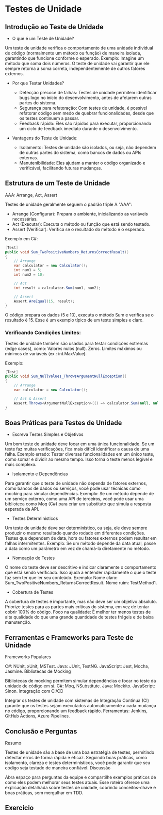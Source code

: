 # Testes de Unidade

## Introdução ao Teste de Unidade

- O que é um Teste de Unidade?

Um teste de unidade verifica o comportamento de uma unidade individual de código (normalmente um método ou função) de maneira isolada, garantindo que funcione conforme o esperado.
Exemplo: Imagine um método que soma dois números. O teste de unidade vai garantir que ele sempre retorna a soma correta, independentemente de outros fatores externos.

- Por que Testar Unidades?
    - Detecção precoce de falhas: Testes de unidade permitem identificar bugs logo no início do desenvolvimento, antes de afetarem outras partes do sistema.
    - Segurança para refatoração: Com testes de unidade, é possível refatorar código sem medo de quebrar funcionalidades, desde que os testes continuem a passar.
    - Feedback rápido: Eles são rápidos para executar, proporcionando um ciclo de feedback imediato durante o desenvolvimento.

- Vantagens do Teste de Unidade:
    - Isolamento: Testes de unidade são isolados, ou seja, não dependem de outras partes do sistema, como bancos de dados ou APIs externas.
    - Manutenibilidade: Eles ajudam a manter o código organizado e verificável, facilitando futuras mudanças.

## Estrutura de um Teste de Unidade

AAA: Arrange, Act, Assert

Testes de unidade geralmente seguem o padrão triple A "AAA":

- Arrange (Configurar): Prepara o ambiente, inicializando as variáveis necessárias.
- Act (Executar): Executa o método ou função que está sendo testado.
- Assert (Verificar): Verifica se o resultado do método é o esperado.

Exemplo em C#:

```csharp
[Test]
public void Sum_TwoPositiveNumbers_ReturnsCorrectResult()
{
    // Arrange
    var calculator = new Calculator();
    int num1 = 5;
    int num2 = 10;

    // Act
    int result = calculator.Sum(num1, num2);

    // Assert
    Assert.AreEqual(15, result);
}
```

O código prepara os dados (5 e 10), executa o método Sum e verifica se o resultado é 15. Esse é um exemplo típico de um teste simples e claro.

### Verificando Condições Limites:

Testes de unidade também são usados para testar condições extremas (edge cases), como:
Valores nulos (null).
Zeros.
Limites máximos ou mínimos de variáveis (ex.: int.MaxValue).

Exemplo:
```csharp
[Test]
public void Sum_NullValues_ThrowsArgumentNullException()
{
    // Arrange
    var calculator = new Calculator();

    // Act & Assert
    Assert.Throws<ArgumentNullException>(() => calculator.Sum(null, null));
}
```

## Boas Práticas para Testes de Unidade

- Escreva Testes Simples e Objetivos

Um bom teste de unidade deve focar em uma única funcionalidade. Se um teste faz muitas verificações, fica mais difícil identificar a causa de uma falha.
Exemplo errado: Testar diversas funcionalidades em um único teste, como somar e dividir ao mesmo tempo. Isso torna o teste menos legível e mais complexo.

- Isolamento e Dependências

Para garantir que o teste de unidade não dependa de fatores externos, como bancos de dados ou serviços, você pode usar técnicas como mocking para simular dependências.
Exemplo: Se um método depende de um serviço externo, como uma API de terceiros, você pode usar uma biblioteca como Moq (C#) para criar um substituto que simula a resposta esperada da API.

- Testes Determinísticos

Um teste de unidade deve ser determinístico, ou seja, ele deve sempre produzir o mesmo resultado quando rodado em diferentes condições. Testes que dependem de data, hora ou fatores externos podem resultar em falhas intermitentes.
Exemplo: Se um método depende da data atual, passe a data como um parâmetro em vez de chamá-la diretamente no método.

- Nomeação de Testes

O nome do teste deve ser descritivo e indicar claramente o comportamento que está sendo verificado. Isso ajuda a entender rapidamente o que o teste faz sem ter que ler seu conteúdo.
Exemplo:
    Nome claro: Sum_TwoPositiveNumbers_ReturnsCorrectResult.
    Nome ruim: TestMethod1.

- Cobertura de Testes

A cobertura de testes é importante, mas não deve ser um objetivo absoluto. Priorize testes para as partes mais críticas do sistema, em vez de tentar cobrir 100% do código.
Foco na qualidade: É melhor ter menos testes de alta qualidade do que uma grande quantidade de testes frágeis e de baixa manutenção.

## Ferramentas e Frameworks para Teste de Unidade

Frameworks Populares

C#: NUnit, xUnit, MSTest.
Java: JUnit, TestNG.
JavaScript: Jest, Mocha, Jasmine.
Bibliotecas de Mocking

Bibliotecas de mocking permitem simular dependências e focar no teste da unidade de código em si.
C#: Moq, NSubstitute.
Java: Mockito.
JavaScript: Sinon.
Integração com CI/CD

Integrar os testes de unidade com sistemas de Integração Contínua (CI) garante que os testes sejam executados automaticamente a cada mudança no código, proporcionando um feedback rápido.
Ferramentas: Jenkins, GitHub Actions, Azure Pipelines.

## Conclusão e Perguntas
Resumo

Testes de unidade são a base de uma boa estratégia de testes, permitindo detectar erros de forma rápida e eficaz.
Seguindo boas práticas, como isolamento, clareza e testes determinísticos, você pode garantir que seu código seja testado de maneira confiável.
Discussão

Abra espaço para perguntas da equipe e compartilhe exemplos práticos de como eles podem melhorar seus testes atuais.
Esse roteiro oferece uma explicação detalhada sobre testes de unidade, cobrindo conceitos-chave e boas práticas, sem mergulhar em TDD.

## Exercício









